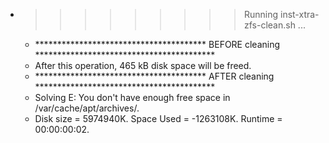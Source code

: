 * >>>>>>>>> Running inst-xtra-zfs-clean.sh ...
  * ***************************************  BEFORE cleaning  *****************************************
  * After this operation, 465 kB disk space will be freed.
  * ***************************************  AFTER cleaning  *****************************************
  * Solving E: You don't have enough free space in /var/cache/apt/archives/.
  * Disk size = 5974940K. Space Used = -1263108K. Runtime = 00:00:00:02.
